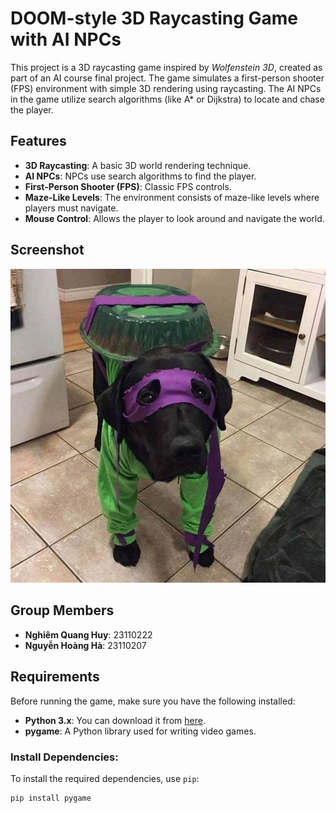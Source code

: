 # DOOM-style 3D Raycasting Game with AI NPCs

This project is a 3D raycasting game inspired by *Wolfenstein 3D*, created as part of an AI course final project. The game simulates a first-person shooter (FPS) environment with simple 3D rendering using raycasting. The AI NPCs in the game utilize search algorithms (like A* or Dijkstra) to locate and chase the player.

## Features
- **3D Raycasting**: A basic 3D world rendering technique.
- **AI NPCs**: NPCs use search algorithms to find the player.
- **First-Person Shooter (FPS)**: Classic FPS controls.
- **Maze-Like Levels**: The environment consists of maze-like levels where players must navigate.
- **Mouse Control**: Allows the player to look around and navigate the world.

## Screenshot
![Game Screenshot](sreenshots.png)

## Group Members
- **Nghiêm Quang Huy**: 23110222
- **Nguyễn Hoàng Hà**: 23110207

## Requirements
Before running the game, make sure you have the following installed:

- **Python 3.x**: You can download it from [here](https://www.python.org/downloads/).
- **pygame**: A Python library used for writing video games.

### Install Dependencies:
To install the required dependencies, use `pip`:
```bash
pip install pygame
